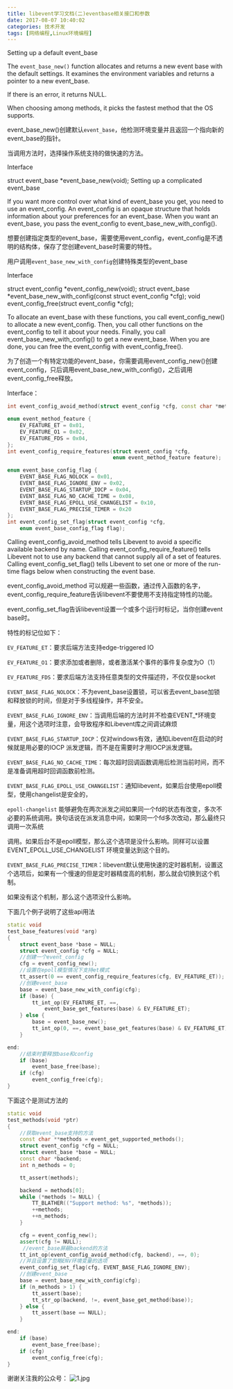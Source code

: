 ```yaml
---
title: libevent学习文档(二)eventbase相关接口和参数
date: 2017-08-07 10:40:02
categories: 技术开发
tags: [网络编程,Linux环境编程]
---
```

Setting up a default event_base

The `event_base_new()` function allocates and returns a new event base with the default settings. It examines the environment variables and returns a pointer to a new event_base.

If there is an error, it returns NULL.

When choosing among methods, it picks the fastest method that the OS supports.

event_base_new()创建默认`event_base`，他检测环境变量并且返回一个指向新的event_base的指针。

当调用方法时，选择操作系统支持的做快速的方法。

Interface

struct event_base *event_base_new(void);
Setting up a complicated event_base

If you want more control over what kind of event_base you get, you need to use an event_config. An event_config is an opaque structure that holds information about your preferences for an event_base. When you want an event_base, you pass the event_config to event_base_new_with_config().

想要创建指定类型的event_base，需要使用event_config，event_config是不透明的结构体，保存了您创建event_base时需要的特性。

用户调用`event_base_new_with_config`创建特殊类型的event_base
<!--more-->
Interface

struct event_config *event_config_new(void);
struct event_base *event_base_new_with_config(const struct event_config *cfg);
void event_config_free(struct event_config *cfg);
 

To allocate an event_base with these functions, you call event_config_new() to allocate a new event_config. Then, you call other functions on the event_config to tell it about your needs. Finally, you call event_base_new_with_config() to get a new event_base. When you are done, you can free the event_config with event_config_free().

为了创造一个有特定功能的event_base，你需要调用event_config_new()创建event_config，只后调用event_base_new_with_config()，之后调用event_config_free释放。

Interface：

``` cpp
int event_config_avoid_method(struct event_config *cfg, const char *method);

enum event_method_feature {
    EV_FEATURE_ET = 0x01,
    EV_FEATURE_O1 = 0x02,
    EV_FEATURE_FDS = 0x04,
};
int event_config_require_features(struct event_config *cfg,
                                  enum event_method_feature feature);

enum event_base_config_flag {
    EVENT_BASE_FLAG_NOLOCK = 0x01,
    EVENT_BASE_FLAG_IGNORE_ENV = 0x02,
    EVENT_BASE_FLAG_STARTUP_IOCP = 0x04,
    EVENT_BASE_FLAG_NO_CACHE_TIME = 0x08,
    EVENT_BASE_FLAG_EPOLL_USE_CHANGELIST = 0x10,
    EVENT_BASE_FLAG_PRECISE_TIMER = 0x20
};
int event_config_set_flag(struct event_config *cfg,
    enum event_base_config_flag flag);
```
 

Calling event_config_avoid_method tells Libevent to avoid a specific available backend by name. Calling event_config_require_feature() tells Libevent not to use any backend that cannot supply all of a set of features. Calling event_config_set_flag() tells Libevent to set one or more of the run-time flags below when constructing the event base.

 

event_config_avoid_method 可以规避一些函数，通过传入函数的名字，event_config_require_feature告诉libevent不要使用不支持指定特性的功能。

event_config_set_flag告诉libevent设置一个或多个运行时标记，当你创建event base时。

特性的标记位如下：

`EV_FEATURE_ET`：要求后端方法支持edge-triggered IO

`EV_FEATURE_O1`：要求添加或者删除，或者激活某个事件的事件复杂度为O（1）

`EV_FEATURE_FDS`：要求后端方法支持任意类型的文件描述符，不仅仅是socket

`EVENT_BASE_FLAG_NOLOCK`：不为event_base设置锁，可以省去event_base加锁和释放锁的时间，但是对于多线程操作，并不安全。

`EVENT_BASE_FLAG_IGNORE_ENV`：当调用后端的方法时并不检查EVENT_*环境变量，用这个选项时注意，会导致程序和Libevent库之间调试麻烦

`EVENT_BASE_FLAG_STARTUP_IOCP`：仅对windows有效，通知Libevent在启动的时候就是用必要的IOCP 派发逻辑，而不是在需要时才用IOCP派发逻辑。

`EVENT_BASE_FLAG_NO_CACHE_TIME`：每次超时回调函数调用后检测当前时间，而不是准备调用超时回调函数前检测。

`EVENT_BASE_FLAG_EPOLL_USE_CHANGELIST`：通知libevent，如果后台使用epoll模型，使用changelist是安全的，

`epoll-changelist` 能够避免在两次派发之间如果同一个fd的状态有改变，多次不必要的系统调用。换句话说在派发消息中间，如果同一个fd多次改动，那么最终只调用一次系统

调用。如果后台不是epoll模型，那么这个选项是没什么影响。同样可以设置EVENT_EPOLL_USE_CHANGELIST 环境变量达到这个目的。

`EVENT_BASE_FLAG_PRECISE_TIMER`：libevent默认使用快速的定时器机制，设置这个选项后，如果有一个慢速的但是定时器精度高的机制，那么就会切换到这个机制。

如果没有这个机制，那么这个选项没什么影响。

下面几个例子说明了这些api用法

``` cpp
static void
test_base_features(void *arg)
{
    struct event_base *base = NULL;
    struct event_config *cfg = NULL;
    //创建一个event_config
    cfg = event_config_new();
    //设置在epoll模型情况下支持et模式
    tt_assert(0 == event_config_require_features(cfg, EV_FEATURE_ET));
    //创建event_base
    base = event_base_new_with_config(cfg);
    if (base) {
        tt_int_op(EV_FEATURE_ET, ==,
            event_base_get_features(base) & EV_FEATURE_ET);
    } else {
        base = event_base_new();
        tt_int_op(0, ==, event_base_get_features(base) & EV_FEATURE_ET);
    }

end:
    //结束时要释放base和config
    if (base)
        event_base_free(base);
    if (cfg)
        event_config_free(cfg);
}
```

下面这个是测试方法的

``` cpp
static void
test_methods(void *ptr)
{
    //获取event_base支持的方法
    const char **methods = event_get_supported_methods();
    struct event_config *cfg = NULL;
    struct event_base *base = NULL;
    const char *backend;
    int n_methods = 0;

    tt_assert(methods);

    backend = methods[0];
    while (*methods != NULL) {
        TT_BLATHER(("Support method: %s", *methods));
        ++methods;
        ++n_methods;
    }

    cfg = event_config_new();
    assert(cfg != NULL);
     //event_base屏蔽backend的方法
    tt_int_op(event_config_avoid_method(cfg, backend), ==, 0);
    //并且设置了忽略ENV环境变量的选项
    event_config_set_flag(cfg, EVENT_BASE_FLAG_IGNORE_ENV);
    //创建event_base
    base = event_base_new_with_config(cfg);
    if (n_methods > 1) {
        tt_assert(base);
        tt_str_op(backend, !=, event_base_get_method(base));
    } else {
        tt_assert(base == NULL);
    }

end:
    if (base)
        event_base_free(base);
    if (cfg)
        event_config_free(cfg);
}
```
谢谢关注我的公众号：
![1.jpg](1.jpg)
 

